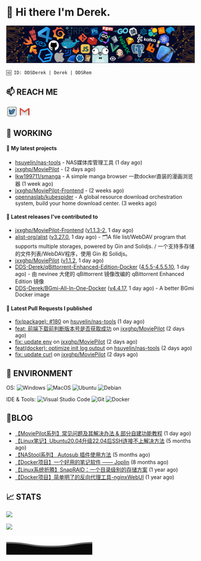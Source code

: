 # 👋 Hi there I'm Derek. 

![](https://raw.githubusercontent.com/DDS-Derek/.github/main/profile/assets/header_.png)

```
🆔 ID: DDSDerek | Derek | DDSRem
```

## 📫 REACH ME
<p align="left">
<a href="https://twitter.com/ddsrem_derek" target="blank"><img align="center" src="https://raw.githubusercontent.com/DDS-Derek/.github/main/profile/assets/twitter.svg" alt="BEPb" height="30" width="30" /></a>
<a href="mailto:ddstomo@gmail.com" target="blank"><img align="center" src="https://raw.githubusercontent.com/DDS-Derek/.github/main/profile/assets/gmail.svg" alt="Gmail" height="30" width="30" /></a>
</p>

## 💼 WORKING

#### 🌱 My latest projects


- [hsuyelin/nas-tools](https://github.com/hsuyelin/nas-tools) - NAS媒体库管理工具 (1 day ago)
- [jxxghp/MoviePilot](https://github.com/jxxghp/MoviePilot) -  (2 days ago)
- [lkw199711/smanga](https://github.com/lkw199711/smanga) - A simple manga browser 一款docker直装的漫画浏览器 (1 week ago)
- [jxxghp/MoviePilot-Frontend](https://github.com/jxxghp/MoviePilot-Frontend) -  (2 weeks ago)
- [opennaslab/kubespider](https://github.com/opennaslab/kubespider) - A global resource download orchestration system, build your home download center.  (3 weeks ago)

#### 🔭 Latest releases I've contributed to

- [jxxghp/MoviePilot-Frontend](https://github.com/jxxghp/MoviePilot-Frontend) ([v1.1.3-2](https://github.com/jxxghp/MoviePilot-Frontend/releases/tag/v1.1.3-2), 1 day ago)
- [alist-org/alist](https://github.com/alist-org/alist) ([v3.27.0](https://github.com/alist-org/alist/releases/tag/v3.27.0), 1 day ago) - 🗂️A file list/WebDAV program that supports multiple storages, powered by Gin and Solidjs. / 一个支持多存储的文件列表/WebDAV程序，使用 Gin 和 Solidjs。
- [jxxghp/MoviePilot](https://github.com/jxxghp/MoviePilot) ([v1.1.2](https://github.com/jxxghp/MoviePilot/releases/tag/v1.1.2), 1 day ago)
- [DDS-Derek/qBittorrent-Enhanced-Edition-Docker](https://github.com/DDS-Derek/qBittorrent-Enhanced-Edition-Docker) ([4.5.5-4.5.5.10](https://github.com/DDS-Derek/qBittorrent-Enhanced-Edition-Docker/releases/tag/4.5.5-4.5.5.10), 1 day ago) - 由 nevinee 大佬的 qBittorrent 镜像改编的 qBittorrent Enhanced Edition 镜像
- [DDS-Derek/BGmi-All-In-One-Docker](https://github.com/DDS-Derek/BGmi-All-In-One-Docker) ([v4.4.17](https://github.com/DDS-Derek/BGmi-All-In-One-Docker/releases/tag/v4.4.17), 1 day ago) - A better BGmi Docker image

#### 🔨 Latest Pull Requests I published

- [fix(package): #180](https://github.com/hsuyelin/nas-tools/pull/183) on [hsuyelin/nas-tools](https://github.com/hsuyelin/nas-tools) (1 day ago)
- [feat: 前端下载前判断版本号是否获取成功](https://github.com/jxxghp/MoviePilot/pull/397) on [jxxghp/MoviePilot](https://github.com/jxxghp/MoviePilot) (2 days ago)
- [fix: update env](https://github.com/jxxghp/MoviePilot/pull/392) on [jxxghp/MoviePilot](https://github.com/jxxghp/MoviePilot) (2 days ago)
- [feat(docker): optimize init log output](https://github.com/hsuyelin/nas-tools/pull/163) on [hsuyelin/nas-tools](https://github.com/hsuyelin/nas-tools) (2 days ago)
- [fix: update curl](https://github.com/jxxghp/MoviePilot/pull/385) on [jxxghp/MoviePilot](https://github.com/jxxghp/MoviePilot) (2 days ago)

## 🔧 ENVIRONMENT
OS:
![Windows](https://img.shields.io/badge/-Windows-0078D6?style=flat-square&logo=windows&logoColor=white)
![MacOS](https://img.shields.io/badge/-Mac_OS-AAA?style=flat-square&logo=macos&logoColor=white)
![Ubuntu](https://img.shields.io/badge/-Ubuntu-DD4814?style=flat-square&logo=ubuntu&logoColor=white)
![Debian](https://img.shields.io/badge/-Debian-73BA25?style=flat-square&logo=debian&logoColor=white)  

IDE & Tools:
![Visual Studio Code](https://img.shields.io/badge/-Visual_Studio_Code-007ACC?style=flat-square&logo=visual-studio-code&logoColor=white)
![Git](https://img.shields.io/badge/-Git-F05032?style=flat-square&logo=git&logoColor=white)
![Docker](https://img.shields.io/badge/-Docker-2496ed?style=flat-square&logo=Docker&logoColor=white)

## 📜BLOG

- [【MoviePilot系列】常见问题及其解决办法 &amp; 部分自建功能教程](https://blog.ddsrem.com/archives/moviepilot-issue-solution-outorial) (1 day ago)
- [【Linux笔记】Ubuntu20.04升级22.04后SSH连接不上解决方法](https://blog.ddsrem.com/archives/fix-ubuntu2204-ssh) (5 months ago)
- [【NAStool系列】 Autosub 插件使用方法](https://blog.ddsrem.com/archives/nastool-autosub-use-way) (5 months ago)
- [【Docker项目】一个好用的笔记软件 —— Joplin](https://blog.ddsrem.com/archives/joplin) (8 months ago)
- [【Linux系统折腾】SnapRAID：一个目录级别的存储方案](https://blog.ddsrem.com/archives/snapraid) (1 year ago)
- [【Docker项目】简单明了的反向代理工具-nginxWebUI](https://blog.ddsrem.com/archives/nginxwebui) (1 year ago)

## 📈 STATS

![](https://github-readme-stats.vercel.app/api?username=DDSDerek&show_icons=true&theme=radical)

![](https://github-readme-stats.vercel.app/api?username=DDSRem&show_icons=true&theme=dark)

![](https://raw.githubusercontent.com/DDS-Derek/.github/main/profile/assets/Bottom_down.svg)
